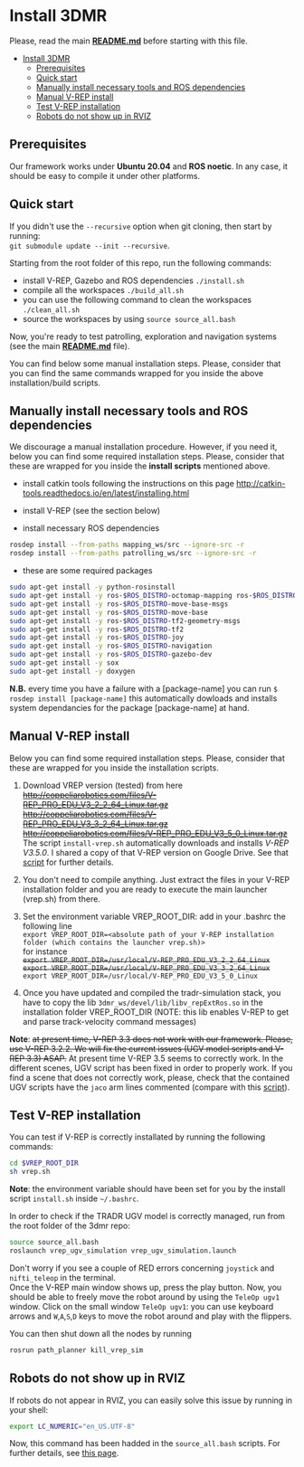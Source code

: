 # Install 3DMR

Please, read the main **[README.md](./README.md)** before starting with this file.

<!-- TOC -->

- [Install 3DMR](#install-3dmr)
  - [Prerequisites](#prerequisites)
  - [Quick start](#quick-start)
  - [Manually install necessary tools and ROS dependencies](#manually-install-necessary-tools-and-ros-dependencies)
  - [Manual V-REP install](#manual-v-rep-install)
  - [Test V-REP installation](#test-v-rep-installation)
  - [Robots do not show up in RVIZ](#robots-do-not-show-up-in-rviz)

<!-- /TOC -->


## Prerequisites

Our framework works under **Ubuntu 20.04** and **ROS noetic**. In any case, it should be easy to compile it under other platforms. 


## Quick start

If you didn't use the `--recursive` option when git cloning, then start by running:    
`git submodule update --init --recursive`.

Starting from the root folder of this repo, run the following commands: 
* install V-REP, Gazebo and ROS dependencies
`./install.sh`
* compile all the workspaces 
`./build_all.sh`
* you can use the following command to clean the workspaces 
`./clean_all.sh `
* source the workspaces by using
`source source_all.bash`

Now, you're ready to test patrolling, exploration and navigation systems (see the main **[README.md](./README.md)** file). 

You can find below some manual installation steps. Please, consider that you can find the same commands wrapped for you inside the above installation/build scripts. 

## Manually install necessary tools and ROS dependencies

We discourage a manual installation procedure. However, if you need it, below you can find some required installation steps. Please, consider that these are wrapped for you inside the **install scripts** mentioned above. 

* install catkin tools following the instructions on this page 
http://catkin-tools.readthedocs.io/en/latest/installing.html

* install V-REP (see the section below)

* install necessary ROS dependencies 
```bash
rosdep install --from-paths mapping_ws/src --ignore-src -r
rosdep install --from-paths patrolling_ws/src --ignore-src -r
```

* these are some required packages 
```bash
sudo apt-get install -y python-rosinstall
sudo apt-get install -y ros-$ROS_DISTRO-octomap-mapping ros-$ROS_DISTRO-octomap-msgs ros-$ROS_DISTRO-octomap-ros ros-$ROS_DISTRO-octomap-server
sudo apt-get install -y ros-$ROS_DISTRO-move-base-msgs 
sudo apt-get install -y ros-$ROS_DISTRO-move-base
sudo apt-get install -y ros-$ROS_DISTRO-tf2-geometry-msgs 
sudo apt-get install -y ros-$ROS_DISTRO-tf2
sudo apt-get install -y ros-$ROS_DISTRO-joy
sudo apt-get install -y ros-$ROS_DISTRO-navigation
sudo apt-get install -y ros-$ROS_DISTRO-gazebo-dev
sudo apt-get install -y sox
sudo apt-get install -y doxygen
```

**N.B.** every time you have a failure with a [package-name] you can run
`$ rosdep install [package-name]`  this automatically dowloads and installs system dependancies for the package [package-name] at hand.

## Manual V-REP install

Below you can find some required installation steps. Please, consider that these are wrapped for you inside the installation scripts. 

1. Download VREP version (tested) from here    
<strike>http://coppeliarobotics.com/files/V-REP_PRO_EDU_V3_2_2_64_Linux.tar.gz</strike>    
<strike>http://coppeliarobotics.com/files/V-REP_PRO_EDU_V3_3_2_64_Linux.tar.gz</strike>    
<strike>http://coppeliarobotics.com/files/V-REP_PRO_EDU_V3_5_0_Linux.tar.gz</strike>
The script `install-vrep.sh` automatically downloads and installs *V-REP V3.5.0*. I shared a copy of that V-REP version on Google Drive. See that [script](https://github.com/luigifreda/3dmr/blob/main/install-vrep.sh) for further details.  

2. You don't need to compile anything. Just extract the files in your V-REP installation folder and you are ready to execute the main launcher (vrep.sh) from there.

3. Set the environment variable VREP_ROOT_DIR: add in your .bashrc the following line  
`export VREP_ROOT_DIR=<absolute path of your V-REP installation folder (which contains the launcher vrep.sh)>`  
for instance  
<strike>`export VREP_ROOT_DIR=/usr/local/V-REP_PRO_EDU_V3_2_2_64_Linux`</strike>   
<strike>`export VREP_ROOT_DIR=/usr/local/V-REP_PRO_EDU_V3_3_2_64_Linux`</strike>     
`export VREP_ROOT_DIR=/usr/local/V-REP_PRO_EDU_V3_5_0_Linux`

4. Once you have updated and compiled the tradr-simulation stack, you have to copy the lib `3dmr_ws/devel/lib/libv_repExtRos.so` in the
installation folder VREP_ROOT_DIR (NOTE: this lib enables V-REP to get and parse track-velocity command messages)

**Note**: <strike>at present time, V-REP 3.3 does not work with our framework. Please, use V-REP 3.2.2. We will fix the current issues (UGV model scripts and V-REP 3.3) ASAP.</strike> At present time V-REP 3.5 seems to correctly work. In the different scenes, UGV script has been fixed in order to properly work. If you find a scene that does not correctly work, please, check that the contained UGV scripts have the `jaco` arm lines commented (compare with this [script](./patrolling_ws/src/vrep/vrep_ugv_simulation/data/UGV-Script.txt)). 

## Test V-REP installation 

You can test if V-REP is correctly installated by running the following commands:   
```bash  
cd $VREP_ROOT_DIR     
sh vrep.sh   
```

**Note**: the environment variable should have been set for you by the install script `install.sh` inside  `~/.bashrc`. 

In order to check if the TRADR UGV model is correctly managed, run from the root folder of the 3dmr repo:     
```bash
source source_all.bash
roslaunch vrep_ugv_simulation vrep_ugv_simulation.launch
```
Don't worry if you see a couple of RED errors concerning `joystick` and `nifti_teleop` in the terminal.      
Once the V-REP main window shows up, press the play button.  Now, you should be able to freely move the robot around by using the `TeleOp ugv1` window. Click on the small window `TeleOp ugv1`: you can use keyboard arrows and `W`,`A`,`S`,`D` keys to move the robot around and play with the flippers. 

You can then shut down all the nodes by running     
```bash
rosrun path_planner kill_vrep_sim
```


## Robots do not show up in RVIZ 

If robots do not appear in RVIZ, you can easily solve this issue by running in your shell:     
```bash
export LC_NUMERIC="en_US.UTF-8"
```

Now, this command has been hadded in the `source_all.bash` scripts. 
For further details, see [this page](https://answers.ros.org/question/266313/robot-model-not-showing-in-rviz/
).






